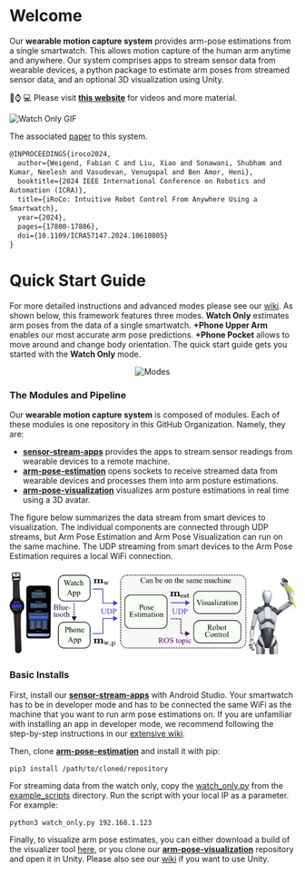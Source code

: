 # Welcome

Our __wearable motion capture system__ provides arm-pose estimations from a single smartwatch. This allows motion capture of the human arm anytime and anywhere. Our system comprises apps to stream sensor data from wearable devices, a python package to estimate arm poses from streamed sensor data, and an optional 3D visualization using Unity.

:iphone::watch: :computer: Please visit [__this website__](https://faweigend.com/research/wearable-motion-capture/) for videos and more material.

![Watch Only GIF](https://github.com/wearable-motion-capture/.github/blob/main/profile/httpdocs/watch_only.gif)

The associated [paper](https://arxiv.org/pdf/2403.07199) to this system.
```
@INPROCEEDINGS{iroco2024,
  author={Weigend, Fabian C and Liu, Xiao and Sonawani, Shubham and Kumar, Neelesh and Vasudevan, Venugopal and Ben Amor, Heni},
  booktitle={2024 IEEE International Conference on Robotics and Automation (ICRA)}, 
  title={iRoCo: Intuitive Robot Control From Anywhere Using a Smartwatch}, 
  year={2024},
  pages={17800-17806},
  doi={10.1109/ICRA57147.2024.10610805}
}
```


# Quick Start Guide

For more detailed instructions and advanced modes please see our [wiki](https://github.com/wearable-motion-capture/.github/wiki). As shown below, this framework features three modes. **Watch Only** estimates arm poses from the data of a single smartwatch. **+Phone Upper Arm** enables our most accurate arm pose predictions. **+Phone Pocket** allows to move around and change body orientation. The quick start guide gets you started with the **Watch Only** mode.

<p align="center">
  <img src="https://github.com/wearable-motion-capture/.github/blob/main/profile/httpdocs/modes.gif" alt="Modes"/>
</p>

### The Modules and Pipeline

Our __wearable motion capture system__ is composed of modules. 
Each of these modules is one repository in this GitHub Organization.
Namely, they are:

* [__sensor-stream-apps__](https://github.com/wearable-motion-capture/sensor-stream-apps) provides the apps to stream sensor readings from wearable devices to a remote machine.
* [__arm-pose-estimation__](https://github.com/wearable-motion-capture/arm-pose-estimation) opens sockets to receive streamed data from wearable devices and processes them into arm posture estimations.
* [__arm-pose-visualization__](https://github.com/wearable-motion-capture/arm-pose-visualization) visualizes arm posture estimations in real time using a 3D avatar.

The figure below summarizes the data stream from smart devices to visualization. The individual components are connected through UDP streams, but Arm Pose Estimation and Arm Pose Visualization can run on the same machine. The UDP streaming from smart devices to the Arm Pose Estimation requires a local WiFi connection.

<p align="center">
  <img src="https://github.com/wearable-motion-capture/.github/blob/main/profile/httpdocs/modules.jpg" alt="Modules"/>
</p>

### Basic Installs

First, install our [__sensor-stream-apps__](https://github.com/wearable-motion-capture/sensor-stream-apps) with Android Studio. 
Your smartwatch has to be in developer mode and has to be connected the same WiFi as the machine that you want to run arm pose estimations on. 
If you are unfamiliar with installing an app in developer mode, we recommend following the step-by-step instructions in 
our [extensive wiki](https://github.com/wearable-motion-capture/.github/wiki).

Then, clone [__arm-pose-estimation__](https://github.com/wearable-motion-capture/arm-pose-estimation) and install it with pip:
```
pip3 install /path/to/cloned/repository
```
For streaming data from the watch only, copy the [watch_only.py](https://github.com/wearable-motion-capture/arm-pose-estimation/blob/main/example_scripts/stream/watch_only.py) from the [example_scripts](https://github.com/wearable-motion-capture/arm-pose-estimation/tree/main/example_scripts) directory.
Run the script with your local IP as a parameter. For example:
```
python3 watch_only.py 192.168.1.123
```

Finally, to visualize arm pose estimates, you can either download a build of the visualizer tool [here](https://drive.google.com/drive/folders/18LDbT_E33oyWSd0J2E86wi2IfsF00x9S?usp=sharing), or you clone our [__arm-pose-visualization__](https://github.com/wearable-motion-capture/arm-pose-visualization) repository and open it in Unity.
Please also see our [wiki](https://github.com/wearable-motion-capture/.github/wiki) if you want to use Unity.
